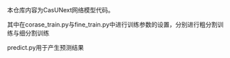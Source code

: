 本仓库内容为CasUNext网络模型代码。

其中在corase_train.py与fine_train.py中进行训练参数的设置，分别进行粗分割训练与细分割训练

predict.py用于产生预测结果

